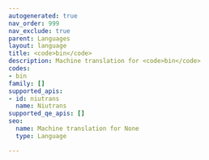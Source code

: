 ```yaml
---
autogenerated: true
nav_order: 999
nav_exclude: true
parent: Languages
layout: language
title: <code>bin</code>
description: Machine translation for <code>bin</code>
codes:
- bin
family: []
supported_apis:
- id: niutrans
  name: Niutrans
supported_qe_apis: []
seo:
  name: Machine translation for None
  type: Language

---
```


